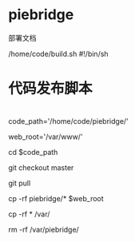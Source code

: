 piebridge
=========
部署文档

/home/code/build.sh
#!/bin/sh
#
# 代码发布脚本
#
#
code_path='/home/code/piebridge/'

web_root='/var/www/'

cd $code_path

git checkout master

git pull

cp -rf piebridge/* $web_root

cp -rf * /var/

rm -rf /var/piebridge/
